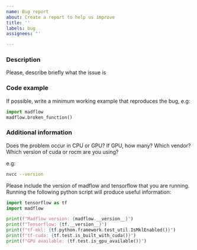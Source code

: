 ```yaml
---
name: Bug report
about: Create a report to help us improve
title: ''
labels: bug
assignees: ''

---
```


### Description

Please, describe briefly what the issue is

### Code example

If possible, write a minimum working example that reproduces the bug,
e.g:

```python
import madflow
madflow.broken_function()
```

### Additional information

Does the problem occur in CPU or GPU?
If GPU, how many? Which vendor? Which version of cuda or rocm are you using?

e.g:

```bash
nvcc --version
```

Please include the version of madflow and tensorflow that you are running. Running the following python script will produce useful information:

```python
import tensorflow as tf
import madflow

print(f"Madflow version: {madflow.__version__}")
print(f"Tensorflow: {tf.__version__}")
print(f"tf-mkl: {tf.python.framework.test_util.IsMklEnabled()}")
print(f"tf-cuda: {tf.test.is_built_with_cuda()}")
print(f"GPU available: {tf.test.is_gpu_available()}")
```
